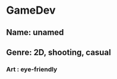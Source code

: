 <h1> GameDev </h1>

<h2> Name: unamed </h2>
<h2> Genre: 2D, shooting, casual</h2>
<h3> Art : eye-friendly</h3>
